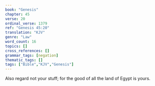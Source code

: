 ```yaml
---
book: "Genesis"
chapter: 45
verse: 20
ordinal_verse: 1379
ref: "Genesis 45:20"
translation: "KJV"
genre: "Law"
word_count: 16
topics: []
cross_references: []
grammar_tags: [negation]
thematic_tags: []
tags: ["Bible","KJV","Genesis"]
---
```

Also regard not your stuff; for the good of all the land of Egypt is yours.

